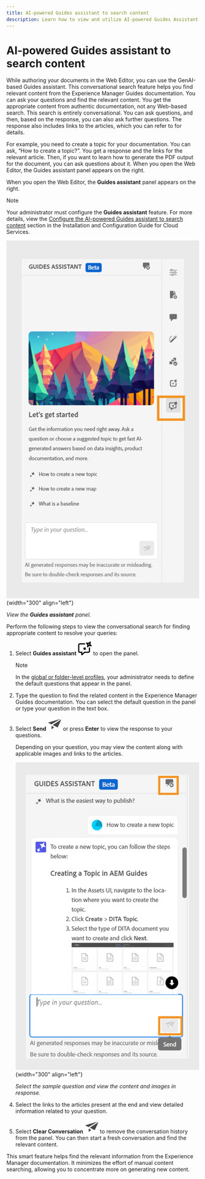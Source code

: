 ```yaml
---
title: AI-powered Guides assistant to search content
description: Learn how to view and utilize AI-powered Guides Assistant in the Web Editor.
---
```


# AI-powered Guides assistant to search content



While authoring your documents in the Web Editor, you can use the GenAI-based Guides assistant. This conversational search feature helps you find relevant content from the Experience Manager Guides documentation.
You can ask your questions and find the relevant content. You get the appropriate content from authentic documentation, not any Web-based search. This search is entirely conversational. You can ask questions, and then, based on the response, you can also ask further questions. The response also includes links to the articles, which you can refer to for details. 

For example, you need to create a topic for your documentation. You can ask, “How to create a topic?”. You get a response and the links for the relevant article. Then, if you want to learn how to generate the PDF output for the document, you can ask questions about it.
When you open the Web Editor, the Guides assistant panel appears on the right.


When you open the Web Editor, the **Guides assistant** panel appears on the right.



>[!NOTE]
>
> Your administrator must configure the **Guides assistant** feature. For more details, view the [Configure the AI-powered Guides assistant to search content](../cs-install-guide/conf-guides-assistant.md) section in the Installation and Configuration Guide for Cloud Services. 

![Guides assistant panel](images/guides-assistant-panel.png){width="300" align="left"}

*View the **Guides assistant** panel.*

Perform the following steps to view the conversational search for finding appropriate content to resolve your queries:

1. Select **Guides assistant** ![Guides assistant icon](images/guides-assistant-icon.svg) to open the panel.



    >[!NOTE]
    >
    > In the [global or folder-level profiles](../cs-install-guide/conf-folder-level.md#conf-ai-smart-suggestions), your administrator needs to define the default questions that appear in the panel. 

  1. Type the question to find the related content in the Experience Manager Guides documentation. You can select the default question in the panel or type your question in the text box.

  1. Select **Send**  ![Send icon](images/send-icon.svg)  or press **Enter**  to view the response to your questions.
  
      Depending on your question, you may view the content along with applicable images and links to the articles.

        ![Guides assistant panel response](images/guides-assistant-panel-response.png){width="300" align="left"}


        *Select the sample question and view the content and images in response.* 
      


   
    
1. Select the links to the articles present at the end and view detailed information related to your question.


1. Select **Clear Conversation** ![clear conversation](images/clear-conversation-icon.svg) to remove the conversation history from the panel. You can then start a fresh conversation and find the relevant content. 

   
This smart feature helps find the relevant information from the Experience Manager documentation. It minimizes the effort of manual content searching, allowing you to concentrate more on generating new content.